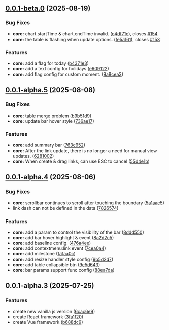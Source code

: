 ## [0.0.1-beta.0](https://github.com/xpyjs/gantt/compare/v0.0.1-alpha.5...v0.0.1-beta.0) (2025-08-19)


### Bug Fixes

* **core:** chart.startTime & chart.endTime invalid. ([c4df71c](https://github.com/xpyjs/gantt/commit/c4df71c8796580562b59329bef0bdb7352f48504)), closes [#154](https://github.com/xpyjs/gantt/issues/154)
* **core:** the table is flashing when update options. ([fe5a161](https://github.com/xpyjs/gantt/commit/fe5a1613e3b6399790cbf4aac9aa077314832b1f)), closes [#153](https://github.com/xpyjs/gantt/issues/153)


### Features

* **core:** add a flag for today ([b4371e3](https://github.com/xpyjs/gantt/commit/b4371e3d09348571cf859130f74e20cc4438d7d4))
* **core:** add a text config for holidays ([e609122](https://github.com/xpyjs/gantt/commit/e60912223265bb8181cbdca4337be8a536b96639))
* **core:** add flag config for custom moment. ([9a8cea3](https://github.com/xpyjs/gantt/commit/9a8cea3e6b0feeb0f3947e2f46468a35cfd4eed2))



## [0.0.1-alpha.5](https://github.com/xpyjs/gantt/compare/v0.0.1-alpha.4...v0.0.1-alpha.5) (2025-08-08)


### Bug Fixes

* **core:** table merge problem ([b9b51d9](https://github.com/xpyjs/gantt/commit/b9b51d95fe469f132d1132096172b2434ecc38ad))
* **core:** update bar hover style ([736ae17](https://github.com/xpyjs/gantt/commit/736ae176e360a791c35e71b258353743c16c73ab))


### Features

* **core:** add summary bar ([763c952](https://github.com/xpyjs/gantt/commit/763c9524af0252420af89e33ab29e3c8a6aacf5e))
* **core:** After the link update, there is no longer a need for manual view updates. ([6281002](https://github.com/xpyjs/gantt/commit/628100204b79ef6025f3773339fc5136307dc04a))
* **core:** When create & drag links, can use ESC to cancel ([55d4e1b](https://github.com/xpyjs/gantt/commit/55d4e1b6872554ec3a265af1502a218631d12b29))



## [0.0.1-alpha.4](https://github.com/xpyjs/gantt/compare/v0.0.1-alpha.3...v0.0.1-alpha.4) (2025-08-06)


### Bug Fixes

* **core:** scrollbar continues to scroll after touching the boundary ([5a1aae5](https://github.com/xpyjs/gantt/commit/5a1aae54493514998d64977df1d89efd1eb520f0))
* link dash can not be defined in the data ([7826574](https://github.com/xpyjs/gantt/commit/7826574720c2a08456467f4be67bac251ea268ac))


### Features

* **core:** add a param to control the visibility of the bar ([8ddd550](https://github.com/xpyjs/gantt/commit/8ddd550d5d73e978e7162544210e97bb030e4f48))
* **core:** add bar hover highlight & event ([8a2d2c5](https://github.com/xpyjs/gantt/commit/8a2d2c5a1d3cb831e256cfab3680c2c4247e6dc5))
* **core:** add baseline config. ([476a4ee](https://github.com/xpyjs/gantt/commit/476a4ee194a72d6244c74812007598beb4732dbe))
* **core:** add contextmenu:link event ([7cea0a4](https://github.com/xpyjs/gantt/commit/7cea0a46cbcb4c022fd2efa1a817662d37a606f7))
* **core:** add milestone ([1a1aa0c](https://github.com/xpyjs/gantt/commit/1a1aa0c39ff8f996f3343f137f1c75c1990eab21))
* **core:** add resize handler style config ([9b5d2d7](https://github.com/xpyjs/gantt/commit/9b5d2d7988eb48193de3adbf1e420b3d153cf4c9))
* **core:** add table collapsible btn ([9e5d643](https://github.com/xpyjs/gantt/commit/9e5d6437c60e9ee51fb727f01b271c5f0d610fa2))
* **core:** bar params support func config ([88ea7da](https://github.com/xpyjs/gantt/commit/88ea7da8d48a997c285525862992738752f0fbdf))



## 0.0.1-alpha.3 (2025-07-25)


### Features

* create new vanilla js version ([6cac6e9](https://github.com/xpyjs/gantt/commit/6cac6e968f4ed7aa0c18f10568ec45d56e7b34a1))
* create React framework ([3fa1f20](https://github.com/xpyjs/gantt/commit/3fa1f20ca17131f113a9093e5a276a7e3bce88e9))
* create Vue framework ([b688dc9](https://github.com/xpyjs/gantt/commit/b688dc9e9432089df1ff2665f31fc049c4381036))



